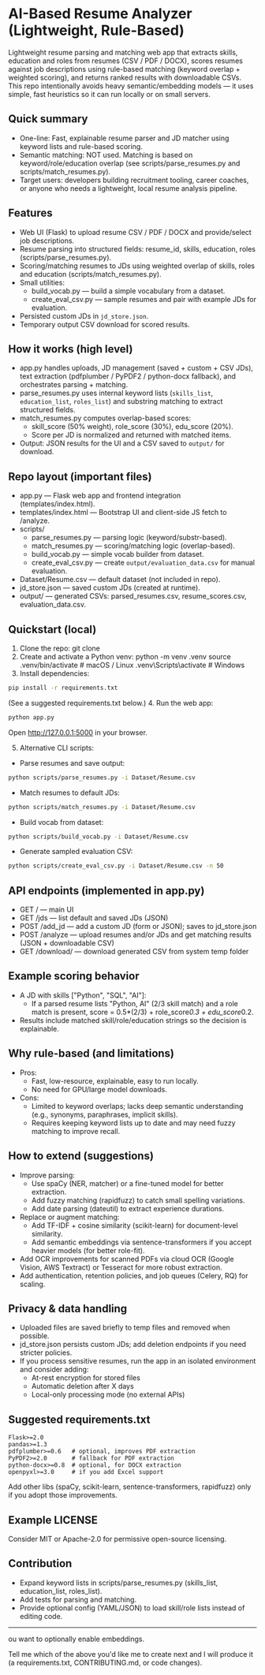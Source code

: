 # AI-Based Resume Analyzer (Lightweight, Rule-Based)

Lightweight resume parsing and matching web app that extracts skills, education and roles from resumes (CSV / PDF / DOCX), scores resumes against job descriptions using rule-based matching (keyword overlap + weighted scoring), and returns ranked results with downloadable CSVs. This repo intentionally avoids heavy semantic/embedding models — it uses simple, fast heuristics so it can run locally or on small servers.

## Quick summary
- One-line: Fast, explainable resume parser and JD matcher using keyword lists and rule-based scoring.
- Semantic matching: NOT used. Matching is based on keyword/role/education overlap (see scripts/parse_resumes.py and scripts/match_resumes.py).
- Target users: developers building recruitment tooling, career coaches, or anyone who needs a lightweight, local resume analysis pipeline.

## Features
- Web UI (Flask) to upload resume CSV / PDF / DOCX and provide/select job descriptions.
- Resume parsing into structured fields: resume_id, skills, education, roles (scripts/parse_resumes.py).
- Scoring/matching resumes to JDs using weighted overlap of skills, roles and education (scripts/match_resumes.py).
- Small utilities:
  - build_vocab.py — build a simple vocabulary from a dataset.
  - create_eval_csv.py — sample resumes and pair with example JDs for evaluation.
- Persisted custom JDs in `jd_store.json`.
- Temporary output CSV download for scored results.

## How it works (high level)
- app.py handles uploads, JD management (saved + custom + CSV JDs), text extraction (pdfplumber / PyPDF2 / python-docx fallback), and orchestrates parsing + matching.
- parse_resumes.py uses internal keyword lists (`skills_list`, `education_list`, `roles_list`) and substring matching to extract structured fields.
- match_resumes.py computes overlap-based scores:
  - skill_score (50% weight), role_score (30%), edu_score (20%).
  - Score per JD is normalized and returned with matched items.
- Output: JSON results for the UI and a CSV saved to `output/` for download.

## Repo layout (important files)
- app.py — Flask web app and frontend integration (templates/index.html).
- templates/index.html — Bootstrap UI and client-side JS fetch to /analyze.
- scripts/
  - parse_resumes.py — parsing logic (keyword/substr-based).
  - match_resumes.py — scoring/matching logic (overlap-based).
  - build_vocab.py — simple vocab builder from dataset.
  - create_eval_csv.py — create `output/evaluation_data.csv` for manual evaluation.
- Dataset/Resume.csv — default dataset (not included in repo).
- jd_store.json — saved custom JDs (created at runtime).
- output/ — generated CSVs: parsed_resumes.csv, resume_scores.csv, evaluation_data.csv.

## Quickstart (local)
1. Clone the repo:
   git clone <repo-url>
2. Create and activate a Python venv:
   python -m venv .venv
   source .venv/bin/activate  # macOS / Linux
   .venv\Scripts\activate     # Windows
3. Install dependencies:
```bash
pip install -r requirements.txt
```
(See a suggested requirements.txt below.)
4. Run the web app:
```bash
python app.py
```
Open http://127.0.0.1:5000 in your browser.

5. Alternative CLI scripts:
- Parse resumes and save output:
```bash
python scripts/parse_resumes.py -i Dataset/Resume.csv
```
- Match resumes to default JDs:
```bash
python scripts/match_resumes.py -i Dataset/Resume.csv
```
- Build vocab from dataset:
```bash
python scripts/build_vocab.py -i Dataset/Resume.csv
```
- Generate sampled evaluation CSV:
```bash
python scripts/create_eval_csv.py -i Dataset/Resume.csv -n 50
```

## API endpoints (implemented in app.py)
- GET / — main UI
- GET /jds — list default and saved JDs (JSON)
- POST /add_jd — add a custom JD (form or JSON); saves to jd_store.json
- POST /analyze — upload resumes and/or JDs and get matching results (JSON + downloadable CSV)
- GET /download/<filename> — download generated CSV from system temp folder

## Example scoring behavior
- A JD with skills ["Python", "SQL", "AI"]:
  - If a parsed resume lists "Python, AI" (2/3 skill match) and a role match is present, score = 0.5*(2/3) + role_score*0.3 + edu_score*0.2.
- Results include matched skill/role/education strings so the decision is explainable.

## Why rule-based (and limitations)
- Pros:
  - Fast, low-resource, explainable, easy to run locally.
  - No need for GPU/large model downloads.
- Cons:
  - Limited to keyword overlaps; lacks deep semantic understanding (e.g., synonyms, paraphrases, implicit skills).
  - Requires keeping keyword lists up to date and may need fuzzy matching to improve recall.

## How to extend (suggestions)
- Improve parsing:
  - Use spaCy (NER, matcher) or a fine-tuned model for better extraction.
  - Add fuzzy matching (rapidfuzz) to catch small spelling variations.
  - Add date parsing (dateutil) to extract experience durations.
- Replace or augment matching:
  - Add TF-IDF + cosine similarity (scikit-learn) for document-level similarity.
  - Add semantic embeddings via sentence-transformers if you accept heavier models (for better role-fit).
- Add OCR improvements for scanned PDFs via cloud OCR (Google Vision, AWS Textract) or Tesseract for more robust extraction.
- Add authentication, retention policies, and job queues (Celery, RQ) for scaling.

## Privacy & data handling
- Uploaded files are saved briefly to temp files and removed when possible.
- jd_store.json persists custom JDs; add deletion endpoints if you need stricter policies.
- If you process sensitive resumes, run the app in an isolated environment and consider adding:
  - At-rest encryption for stored files
  - Automatic deletion after X days
  - Local-only processing mode (no external APIs)

## Suggested requirements.txt
```text
Flask>=2.0
pandas>=1.3
pdfplumber>=0.6   # optional, improves PDF extraction
PyPDF2>=2.0       # fallback for PDF extraction
python-docx>=0.8  # optional, for DOCX extraction
openpyxl>=3.0     # if you add Excel support
```
Add other libs (spaCy, scikit-learn, sentence-transformers, rapidfuzz) only if you adopt those improvements.

## Example LICENSE
Consider MIT or Apache-2.0 for permissive open-source licensing.

## Contribution
- Expand keyword lists in scripts/parse_resumes.py (skills_list, education_list, roles_list).
- Add tests for parsing and matching.
- Provide optional config (YAML/JSON) to load skill/role lists instead of editing code.

---

ou want to optionally enable embeddings.

Tell me which of the above you'd like me to create next and I will produce it (a requirements.txt, CONTRIBUTING.md, or code changes).
